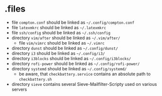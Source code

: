 # .files

- file `compton.conf` should be linked as `~/.config/compton.conf`
- file `latexmkrc` should be linked as `~/.latexmkrc`
- file `ssh/config` should be linked as `~/.ssh/config`
- directory `vim/after` should be linked as `~/.vim/after/`
    - file `vim/vimrc` should be linked as `~/.vimrc`
- directory `dunst` should be linked as `~/.config/dunst/`
- directory `i3` should be linked as `~/.config/i3/`
- directory `i3blocks` should be linked as `~/.config/i3blocks/`
- directory `rofi-power` should be linked as `~/.config/rofi-power/`
- directory `systemd` should be linked as `~/.config/systemd/`
    - be aware, that `checkbattery.service` contains an absolute path to `checkbattery.sh`
- directory `sieve` contains several Sieve-Mailfilter-Scripty used on various servers

